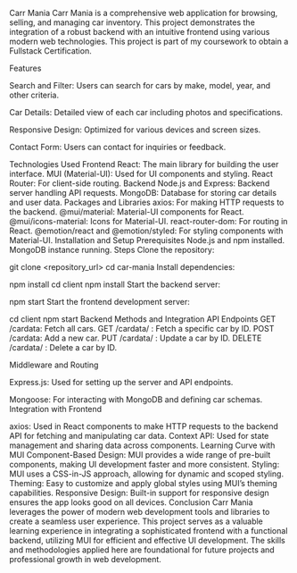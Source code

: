 
Carr Mania
Carr Mania is a comprehensive web application for browsing, selling, and managing car inventory. This project demonstrates the integration of a robust backend with an intuitive frontend using various modern web technologies. This project is part of my coursework to obtain a Fullstack Certification.

Features

Search and Filter: Users can search for cars by make, model, year, and other criteria.

Car Details: Detailed view of each car including photos and specifications.

Responsive Design: Optimized for various devices and screen sizes.

Contact Form: Users can contact for inquiries or feedback.



Technologies Used
Frontend
React: The main library for building the user interface.
MUI (Material-UI): Used for UI components and styling.
React Router: For client-side routing.
Backend
Node.js and Express: Backend server handling API requests.
MongoDB: Database for storing car details and user data.
Packages and Libraries
axios: For making HTTP requests to the backend.
@mui/material: Material-UI components for React.
@mui/icons-material: Icons for Material-UI.
react-router-dom: For routing in React.
@emotion/react and @emotion/styled: For styling components with Material-UI.
Installation and Setup
Prerequisites
Node.js and npm installed.
MongoDB instance running.
Steps
Clone the repository:


git clone <repository_url>
cd car-mania
Install dependencies:


npm install
cd client
npm install
Start the backend server:


npm start
Start the frontend development server:


cd client
npm start
Backend Methods and Integration
API Endpoints
GET /cardata: Fetch all cars.
GET /cardata/
: Fetch a specific car by ID.
POST /cardata: Add a new car.
PUT /cardata/
: Update a car by ID.
DELETE /cardata/
: Delete a car by ID.


Middleware and Routing

Express.js: Used for setting up the server and API endpoints.

Mongoose: For interacting with MongoDB and defining car schemas.
Integration with Frontend

axios: Used in React components to make HTTP requests to the backend API for fetching and manipulating car data.
Context API: Used for state management and sharing data across components.
Learning Curve with MUI
Component-Based Design: MUI provides a wide range of pre-built components, making UI development faster and more consistent.
Styling: MUI uses a CSS-in-JS approach, allowing for dynamic and scoped styling.
Theming: Easy to customize and apply global styles using MUI’s theming capabilities.
Responsive Design: Built-in support for responsive design ensures the app looks good on all devices.
Conclusion
Carr Mania leverages the power of modern web development tools and libraries to create a seamless user experience. This project serves as a valuable learning experience in integrating a sophisticated frontend with a functional backend, utilizing MUI for efficient and effective UI development. The skills and methodologies applied here are foundational for future projects and professional growth in web development.

